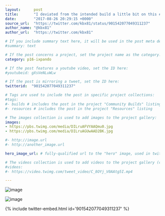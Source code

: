 ```yaml
---
layout:      post
title:       "I deviated from the intended build a little bit on this #BoldportClub kit @boldport"
date:        "2017-08-26 20:29:15 +0000"
source_url:  "https://twitter.com/kbx81/status/901542077049311237"
author_name: "@kbx81"
author_url:  "https://twitter.com/kbx81"

# If you include summary text here, it will be used in the post meta description instead of an excerpt from the post body
#summary: text

# If the post concerns a project, set the project name as the category:
category: p16-ixpando

# If the post features a youtube video, set the ID here:
#youtubeid: gXsVeNLuWLw

# If the post is mirroring a tweet, set the ID here:
twitterid:  "901542077049311237"

# Tags are used to include the post in specific project collections:
#tags:
#- builds # includes the post in the project "Community Builds" listing
#- resources # includes the post in the project "Resources" listing

# The images collection is used to add images to the project gallery:
images:
- https://pbs.twimg.com/media/DILruAFVYAAQmu0.jpg
- https://pbs.twimg.com/media/DILruAGUwAAD2BK.jpg

#- http://image.url
#- http://another_image.url

hero_image_url: # fully-qualified url to the "hero" image, used in twitter cards for example

# The videos collection is used to add videos to the project gallery (currently only mp4):
#videos:
#- https://video.twimg.com/tweet_video/C_8OYj_V0AAtg5I.mp4

---
```


![image](https://pbs.twimg.com/media/DILruAFVYAAQmu0.jpg)

![image](https://pbs.twimg.com/media/DILruAGUwAAD2BK.jpg)

{% include twitter-embed.html id='901542077049311237' %}


